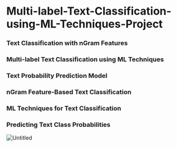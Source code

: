# Multi-label-Text-Classification-using-ML-Techniques-Project
### Text Classification with nGram Features
### Multi-label Text Classification using ML Techniques
### Text Probability Prediction Model
### nGram Feature-Based Text Classification
### ML Techniques for Text Classification
### Predicting Text Class Probabilities


![Untitled](https://github.com/user-attachments/assets/4e09c80d-bcd0-4f3a-95b9-e92e37dba023)
